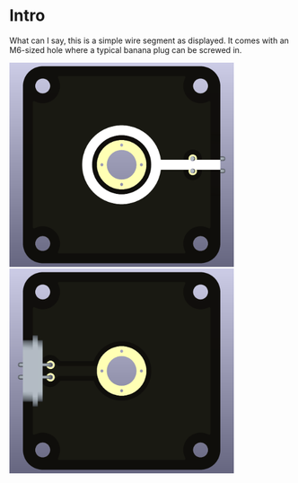 # Intro  
What can I say, this is a simple wire segment as displayed. It comes with an M6-sized hole where a typical banana plug can be screwed in.

<img src="end-node-single_blank_TOP.png" alt="Circuit Diagram" width="400"> <img src="end-node-single_blank_BOTTOM.png" alt="Circuit Diagram" width="400">
